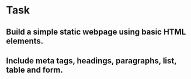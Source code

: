 # Task

## Build a simple static webpage using basic HTML elements.

## Include meta tags, headings, paragraphs, list, table and form.